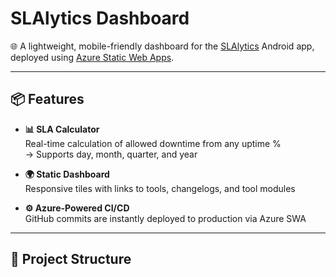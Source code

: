# SLAlytics Dashboard

🌐 A lightweight, mobile-friendly dashboard for the [SLAlytics](https://play.google.com/store/apps/details?id=com.example.slalytics) Android app, deployed using [Azure Static Web Apps](https://azure.microsoft.com/en-us/products/app-service/static/).

---

## 📦 Features

- **📊 SLA Calculator**  
  Real-time calculation of allowed downtime from any uptime %  
  → Supports day, month, quarter, and year

- **🌍 Static Dashboard**  
  Responsive tiles with links to tools, changelogs, and tool modules

- **⚙️ Azure-Powered CI/CD**  
  GitHub commits are instantly deployed to production via Azure SWA

---

## 📁 Project Structure

